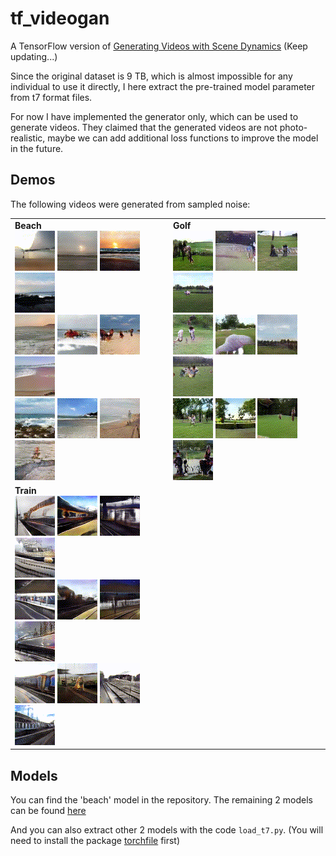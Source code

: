 # tf_videogan

A TensorFlow version of [Generating Videos with Scene Dynamics](http://web.mit.edu/vondrick/tinyvideo/) (Keep updating...)

Since the original dataset is 9 TB, which is almost impossible for any individual to use it directly, I here extract the pre-trained model parameter from t7 format files. 

For now I have implemented the generator only, which can be used to generate videos. They claimed that the generated videos are not photo-realistic, maybe we can add additional loss functions to improve the model in the future.

## Demos

The following videos were generated from sampled noise:

<table><tr><td>
<strong>Beach</strong><br>
<img src='./demo/beach/01.gif'>
<img src='./demo/beach/04.gif'>
<img src='./demo/beach/11.gif'>
<img src='./demo/beach/13.gif'><br>
<img src='./demo/beach/15.gif'>
<img src='./demo/beach/17.gif'>
<img src='./demo/beach/20.gif'>
<img src='./demo/beach/21.gif'><br>
<img src='./demo/beach/31.gif'>
<img src='./demo/beach/44.gif'>
<img src='./demo/beach/46.gif'>
<img src='./demo/beach/54.gif'>
</td><td>
<strong>Golf</strong><br>
<img src='./demo/golf/02.gif'>
<img src='./demo/golf/14.gif'>
<img src='./demo/golf/16.gif'>
<img src='./demo/golf/18.gif'><br>
<img src='./demo/golf/20.gif'>
<img src='./demo/golf/21.gif'>
<img src='./demo/golf/29.gif'>
<img src='./demo/golf/30.gif'><br>
<img src='./demo/golf/37.gif'>
<img src='./demo/golf/40.gif'>
<img src='./demo/golf/47.gif'>
<img src='./demo/golf/60.gif'>
</td></tr><tr><td>
<strong>Train</strong><br>
<img src='./demo/train/14.gif'>
<img src='./demo/train/15.gif'>
<img src='./demo/train/17.gif'>
<img src='./demo/train/24.gif'><br>
<img src='./demo/train/29.gif'>
<img src='./demo/train/35.gif'>
<img src='./demo/train/37.gif'>
<img src='./demo/train/42.gif'><br>
<img src='./demo/train/46.gif'>
<img src='./demo/train/51.gif'>
<img src='./demo/train/52.gif'>
<img src='./demo/train/55.gif'>
</td></tr></table>


## Models

You can find the 'beach' model in the repository. The remaining 2 models can be found [here](https://drive.google.com/drive/folders/0B2SnTpv8L4iLRzdWb2lQdjc2ZFE?usp=sharing)

And you can also extract other 2 models with the code `load_t7.py`. (You will need to install the package [torchfile](https://github.com/bshillingford/python-torchfile) first)
